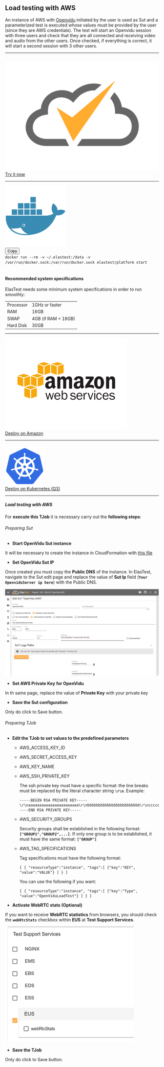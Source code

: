 <div class="range range-xs-left">
<div class="cell-xs-10 cell-lg-6 text-md-left inset-md-right-80 cell-lg-push-1 offset-top-50 offset-lg-top-0">
<h2 id="content" class="h1">Load testing with AWS</h2>
<div class="offset-top-30 offset-md-top-30">
</div>
</div>
</div>

<p>An instance of AWS with <a href="https://openvidu.io" target="_blank">Openvidu</a> initiated by the user is used as Sut and a parameterized test is executed whose values must be provided by the user (since they are AWS credentials). The test will start an Openvidu session with three users and check that they are all connected and receiving video and audio from the other users. Once checked, if everything is correct, it will start a second session with 3 other users.</p>

<div class="run-div">
    <hr />
    <div class="row row-run-demo no-margin">
        <div class="col col-md-2 col-sm-4 col-xs-12">
            <img src="/docs/images/logo-dark.png" style="border: none; padding-top: 14px;" alt="" />
        </div>
        <div class="col col-md-10 col-sm-8 col-xs-12">
            <a href="http://live.elastest.io/#/projects/5/tjob/36/tjob-exec/53" target="_blank" class="btn btn-xs btn-primary" title="Try it now">Try it now</a>
        </div>
    </div>
    <hr />
    <div class="row row-run-demo no-margin">
        <div class="col col-md-2 col-sm-4 col-xs-12"><img src="/docs/images/docker.png" style="border: none;" alt="" /></div>
        <div class="col col-md-10 col-sm-8 col-xs-12">
            <div class="row no-margin">
                <div class="col-lg-1 col-md-2 col-sm-2 no-padding">
                    <button id="btn-copy-2" class="btn btn-xs btn-primary" data-toggle="tooltip" data-placement="button"
                    title="Copy to Clipboard">Copy</button>
                </div>
                <div class="col-lg-11 col-md-10 col-sm-10 no-padding">
                    <code id="code-2">docker run --rm -v ~/.elastest:/data -v /var/run/docker.sock:/var/run/docker.sock elastest/platform start</code>
                </div>
                <br/>
                <div class="row no-margin docker-info-div">
                    <div class="col-lg-1 col-md-2 col-sm-2 no-padding docker-info-icon">
                        <i class="fas fa-info-circle"></i>
                    </div>
                    <div class="col-lg-11 col-md-10 col-sm-10 no-padding">
                        <h4 class="small-subtitle">Recommended system specifications</h4>
                        <p>ElasTest needs some minimum system specifications in order to run smoothly:</p>
                        <table>
                            <tr>
                                <td>Processor</td>
                                <td>1GHz or faster</td>
                            </tr>
                            <tr>
                                <td>RAM</td>
                                <td>16GB</td>
                            </tr>
                            <tr>
                                <td>SWAP</td>
                                <td>4GB (if RAM < 16GB)</td>
                            </tr>
                            <tr>
                                <td>Hard Disk</td>
                                <td>30GB</td>
                            </tr>
                        </table>
                    </div>
                </div>
            </div>
        </div>
    </div>
    <hr />
    <div class="row row-run-demo no-margin">
        <div class="col col-md-2 col-sm-4 col-xs-12"><img src="/docs/images/amazonAWS.png" style="border: none;" alt="" /></div>
        <div class="col col-md-10 col-sm-8 col-xs-12">
            <a href="/docs/deploying/aws/" class="btn btn-xs btn-primary" title="Deploy on Amazon">Deploy on Amazon</a>
        </div>
    </div>
    <hr />
    <div class="row row-run-demo no-margin">
        <div class="col col-md-2 col-sm-4 col-xs-12"><img src="/docs/images/kubernetes.png" style="border: none; max-height: 124px; padding-top: 8px;" alt="" /></div>
        <div class="col col-md-10 col-sm-8 col-xs-12">
            <a href="/docs/deploying/kubernetes" class="btn btn-xs btn-primary" data-toggle="tooltip" data-placement="button"
                    title="On quarter 3">Deploy on Kubernetes (Q3)</a>
        </div>
    </div>
    <hr />
</div>

<h5 class="small-subtitle">Load testing with AWS</h5>

For **execute this TJob** it is necessary carry out the **following steps**:

<h6>Preparing Sut</h6>

-   **Start OpenVidu Sut instance**

It will be necessary to create the instance in CloudFormation with <a href="https://github.com/elastest/demo-projects/blob/master/aws/junit5-qe-openvidu/src/test/resources/openvidu-sut.yml" target="_blank">this file</a>

-   **Set OpenVidu Sut IP**

Once created you must copy the **Public DNS** of the instance. In ElasTest, navigate to the Sut edit page and replace the value of **Sut Ip** field (**`Your OpenviduServer ip here`**) with the Public DNS.

<div class="docs-gallery inline-block">
    <a data-fancybox="gallery-1" href="/docs/demos/images/load-testing-with-aws/sutip.png"><img class="img-responsive img-wellcome" src="/docs/demos/images/load-testing-with-aws/sutip.png"/></a>
</div>

-   **Set AWS Private Key for OpenVidu**

In th same page, replace the value of **Private Key** with your private key

-   **Save the Sut configuration**

Only do click to Save button.

<h6>Preparing TJob</h6>

-   **Edit the TJob to set values to the predefined parameters**

    -   AWS_ACCESS_KEY_ID
    -   AWS_SECRET_ACCESS_KEY
    -   AWS_KEY_NAME
    -   AWS_SSH_PRIVATE_KEY

        The ssh private key must have a specific format: the line breaks must be replaced by the literal character string **`\r\n`**. Example:

            -----BEGIN RSA PRIVATE KEY-----\r\naaaaaaaaaaaaaaaaaaaaaaa\r\nbbbbbbbbbbbbbbbbbbbbbbbb\r\ncccccccccccccccccccccc\r\n-----END RSA PRIVATE KEY-----

    -   AWS_SECURITY_GROUPS

        Security groups shall be established in the following format: **`["GROUP1","GROUP2",...]`**. If only one group is to be established, it must have the same format: **`["GROUP"]`**

        <p></p>

    -   AWS_TAG_SPECIFICATIONS

        Tag specifications must have the following format:

            [ { "resourceType":"instance", "tags":[ {"key":"KEY", "value":"VALUE"} ] } ]
        
        You can use the following if you want:

            [ { "resourceType":"instance", "tags":[ {"key":"Type", "value":"OpenViduLoadTest"} ] } ]


-   **Activate WebRTC stats (Optional)**

If you want to receive **WebRTC statistics** from browsers, you should check the **`webRtcStats`** checkbox within **EUS** at **Test Support Services**.

<div class="docs-gallery inline-block">
    <a data-fancybox="gallery-1" href="/docs/demos/images/load-testing-with-aws/webrtcstats.png"><img class="img-responsive img-wellcome" src="/docs/demos/images/load-testing-with-aws/webrtcstats.png"/></a>
</div>

-   **Save the TJob**

Only do click to Save button.

